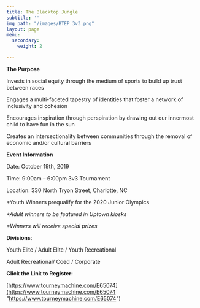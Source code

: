 ```yaml
---
title: The Blacktop Jungle
subtitle: ''
img_path: "/images/BTEP 3v3.png"
layout: page
menu:
  secondary:
    weight: 2

---
```

**The Purpose**

Invests in social equity through the medium of sports to build up trust between races

Engages a multi-faceted tapestry of identities that foster a network of inclusivity and cohesion

Encourages inspiration through perspiration by drawing out our innermost child to have fun in the sun

Creates an intersectionality between communities through the removal of economic and/or cultural barriers

**Event Information**

Date: October 19th, 2019

Time: 9:00am – 6:00pm 3v3 Tournament

Location: 330 North Tryon Street, Charlotte, NC

\*Youth Winners prequalify for the 2020 Junior Olympics

_*Adult winners to be featured in Uptown kiosks_

_*Winners will receive special prizes_

**Divisions**:

Youth Elite / Adult Elite / Youth Recreational

Adult Recreational/ Coed / Corporate

**Click the Link to Register:**

[https://www.tourneymachine.com/E65074](https://www.tourneymachine.com/E65074 "https://www.tourneymachine.com/E65074")